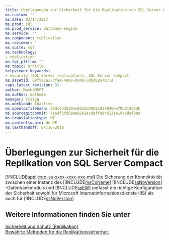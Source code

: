 ```yaml
---
title: Überlegungen zur Sicherheit für die Replikation von SQL Server Compact | Microsoft-Dokumentation
ms.custom: ''
ms.date: 03/14/2017
ms.prod: sql
ms.prod_service: database-engine
ms.service: ''
ms.component: replication
ms.reviewer: ''
ms.suite: sql
ms.technology:
- replication
ms.tgt_pltfrm: ''
ms.topic: article
helpviewer_keywords:
- security [SQL Server replication], SQL Server Compact
ms.assetid: 09f591a1-cfae-4a08-b04d-50bd02e7b71a
caps.latest.revision: 31
author: MashaMSFT
ms.author: mathoma
manager: craigg
ms.workload: Inactive
ms.openlocfilehash: 58dcdb3b591e8b55d29b8c017840ee79b21505db
ms.sourcegitcommit: 7a6df3fd5bea9282ecdeffa94d13ea1da6def80a
ms.translationtype: HT
ms.contentlocale: de-DE
ms.lasthandoff: 04/16/2018
---
```

# <a name="security-considerations-for-sql-server-compact-replication"></a>Überlegungen zur Sicherheit für die Replikation von SQL Server Compact
[!INCLUDE[appliesto-ss-xxxx-xxxx-xxx-md](../../../includes/appliesto-ss-xxxx-xxxx-xxx-md.md)]
  Die Sicherung der Konnektivität zwischen einer Instanz des [!INCLUDE[msCoName](../../../includes/msconame-md.md)] [!INCLUDE[ssNoVersion](../../../includes/ssnoversion-md.md)] -Datenbankmoduls und [!INCLUDE[ssEW](../../../includes/ssew-md.md)] umfasst die richtige Konfiguration der Sicherheit sowohl für Microsoft Internetinformationsdienste (IIS) als auch für [!INCLUDE[ssNoVersion](../../../includes/ssnoversion-md.md)].  
  
## <a name="see-also"></a>Weitere Informationen finden Sie unter  
 [Sicherheit und Schutz &#40;Replikation&#41;](../../../relational-databases/replication/security/security-and-protection-replication.md)   
 [Bewährte Methoden für die Replikationssicherheit](../../../relational-databases/replication/security/replication-security-best-practices.md)  
  
  
